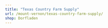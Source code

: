 ```yaml
---
title: "Texas Country Farm Supply"
url: /mount-vernon/texas-country-farm-supply/
shop: Dorfladen
---
```

